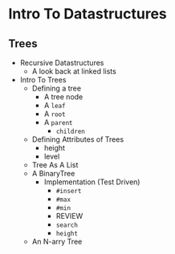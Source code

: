 # Intro To Datastructures
## Trees

* Recursive Datastructures
  * A look back at linked lists
* Intro To Trees
  * Defining a tree
    * A tree node
    * A `leaf`
    * A `root`
    * A `parent`
      * `children`
  * Defining Attributes of Trees
    * height
    * level
  * Tree As A List
  * A BinaryTree
    * Implementation (Test Driven)
      * `#insert`
      * `#max`
      * `#min`
      * REVIEW
      * `search`
      * `height`
  * An N-arry Tree
